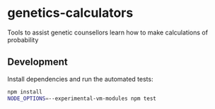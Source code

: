 # genetics-calculators
Tools to assist genetic counsellors learn how to make calculations of probability

## Development

Install dependencies and run the automated tests:

```bash
npm install
NODE_OPTIONS=--experimental-vm-modules npm test
```
